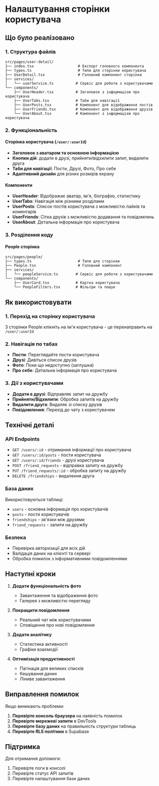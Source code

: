 # Налаштування сторінки користувача

## Що було реалізовано

### 1. Структура файлів

```
src/pages/user-detail/
├── index.tsx                    # Експорт головного компонента
├── types.ts                     # Типи для сторінки користувача
├── UserDetail.tsx               # Головний компонент сторінки
├── services/
│   └── userService.ts          # Сервіс для роботи з користувачами
└── components/
    ├── UserHeader.tsx          # Заголовок з інформацією про користувача
    ├── UserTabs.tsx            # Таби для навігації
    ├── UserPosts.tsx           # Компонент для відображення постів
    ├── UserFriends.tsx         # Компонент для відображення друзів
    └── UserAbout.tsx           # Компонент з інформацією про користувача
```

### 2. Функціональність

#### Сторінка користувача (`/user/:userId`)
- **Заголовок з аватаром та основною інформацією**
- **Кнопки дій**: додати в друзі, прийняти/відхилити запит, видалити друга
- **Таби для навігації**: Пости, Друзі, Фото, Про себе
- **Адаптивний дизайн** для різних розмірів екрану

#### Компоненти
- **UserHeader**: Відображає аватар, ім'я, біографію, статистику
- **UserTabs**: Навігація між різними розділами
- **UserPosts**: Список постів користувача з можливістю лайків та коментарів
- **UserFriends**: Сітка друзів з можливістю додавання та повідомлень
- **UserAbout**: Детальна інформація про користувача

### 3. Розділення коду

#### People сторінка
```
src/pages/people/
├── types.ts                     # Типи для сторінки
├── People.tsx                   # Головний компонент
├── services/
│   └── peopleService.ts        # Сервіс для роботи з користувачами
└── components/
    ├── UserCard.tsx            # Картка користувача
    └── PeopleFilters.tsx       # Фільтри та пошук
```

## Як використовувати

### 1. Перехід на сторінку користувача
З сторінки People клікніть на ім'я користувача - це перенаправить на `/user/:userId`

### 2. Навігація по табах
- **Пости**: Переглядайте пости користувача
- **Друзі**: Дивіться список друзів
- **Фото**: Поки що недоступно (заглушка)
- **Про себе**: Детальна інформація про користувача

### 3. Дії з користувачами
- **Додати в друзі**: Відправляє запит на дружбу
- **Прийняти/Відхилити**: Обробка запитів на дружбу
- **Видалити друга**: Видаляє зі списку друзів
- **Повідомлення**: Перехід до чату з користувачем

## Технічні деталі

### API Endpoints
- `GET /users/:id` - отримання інформації про користувача
- `GET /users/:id/posts` - пости користувача
- `GET /users/:id/friends` - друзі користувача
- `POST /friend_requests` - відправка запиту на дружбу
- `PUT /friend_requests/:id` - обробка запиту на дружбу
- `DELETE /friendships` - видалення друга

### База даних
Використовуються таблиці:
- `users` - основна інформація про користувачів
- `posts` - пости користувачів
- `friendships` - зв'язки між друзями
- `friend_requests` - запити на дружбу

### Безпека
- Перевірка авторизації для всіх дій
- Валідація даних на клієнті та сервері
- Обробка помилок з інформативними повідомленнями

## Наступні кроки

1. **Додати функціональність фото**
   - Завантаження та відображення фото
   - Галерея з можливістю перегляду

2. **Покращити повідомлення**
   - Реальний чат між користувачами
   - Сповіщення про нові повідомлення

3. **Додати аналітику**
   - Статистика активності
   - Графіки взаємодії

4. **Оптимізація продуктивності**
   - Пагінація для великих списків
   - Кешування даних
   - Ліниве завантаження

## Виправлення помилок

Якщо виникають проблеми:

1. **Перевірте консоль браузера** на наявність помилок
2. **Перевірте мережеві запити** в DevTools
3. **Перевірте базу даних** на правильність структури таблиць
4. **Перевірте RLS політики** в Supabase

## Підтримка

Для отримання допомоги:
1. Перевірте логи в консолі
2. Перевірте статус API запитів
3. Перевірте налаштування бази даних 